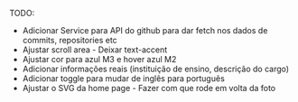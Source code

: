 TODO:

- Adicionar Service para API do github para dar fetch nos dados de commits, repositories etc
- Ajustar scroll area - Deixar text-accent
- Ajustar cor para azul M3 e hover azul M2
- Adicionar informações reais (instituição de ensino, descrição do cargo)
- Adicionar toggle para mudar de inglês para português
- Ajustar o SVG da home page - Fazer com que rode em volta da foto